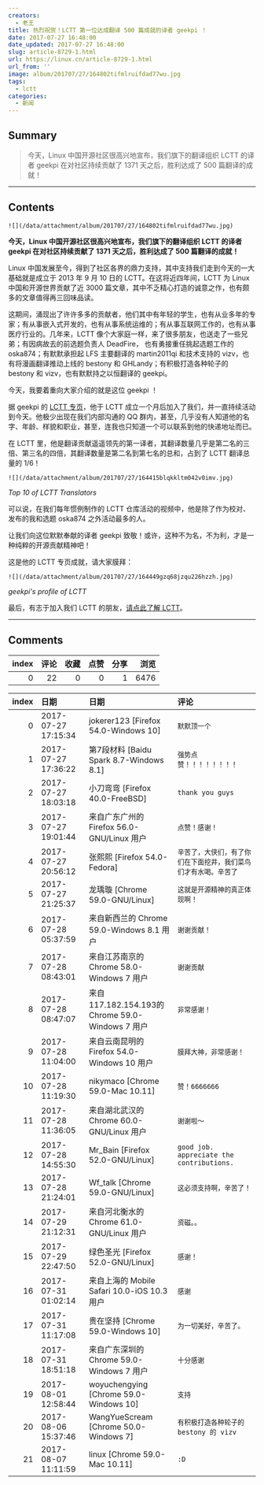 ```yaml
---
creators:
  - 老王
title: 热烈祝贺！LCTT 第一位达成翻译 500 篇成就的译者 geekpi ！
date: 2017-07-27 16:48:00
date_updated: 2017-07-27 16:48:00
slug: article-8729-1.html
url: https://linux.cn/article-8729-1.html
url_from: ''
image: album/201707/27/164802tifmlruifdad77wu.jpg
tags:
  - lctt
categories:
  - 新闻
---
```


## Summary

> 今天，Linux 中国开源社区很高兴地宣布，我们旗下的翻译组织 LCTT 的译者 geekpi 在对社区持续贡献了 1371 天之后，胜利达成了 500 篇翻译的成就！

***

<!-- more -->

## Contents

`![](/data/attachment/album/201707/27/164802tifmlruifdad77wu.jpg)`

**今天，Linux 中国开源社区很高兴地宣布，我们旗下的翻译组织 LCTT 的译者 geekpi 在对社区持续贡献了 1371 天之后，胜利达成了 500 篇翻译的成就！**

Linux 中国发展至今，得到了社区各界的鼎力支持，其中支持我们走到今天的一大基础就是成立于 2013 年 9 月 10 日的 LCTT。在这将近四年间，LCTT 为 Linux 中国和开源世界贡献了近 3000 篇文章，其中不乏精心打造的诚意之作，也有颇多的文章值得再三回味品读。 

这期间，涌现出了许许多多的贡献者，他们其中有年轻的学生，也有从业多年的专家；有从事嵌入式开发的，也有从事系统运维的；有从事互联网工作的，也有从事医疗行业的。几年来，LCTT 像个大家庭一样，来了很多朋友，也送走了一些兄弟；有因病故去的前选题负责人 DeadFire， 也有勇接重任挑起选题工作的 oska874；有默默承担起 LFS 主要翻译的 martin2011qi 和技术支持的 vizv，也有将漫画翻译推动上线的 bestony 和 GHLandy；有积极打造各种轮子的 bestony 和 vizv，也有默默持之以恒翻译的 geekpi。

今天，我要着重向大家介绍的就是这位 geekpi ！

据 geekpi 的 [LCTT 专页](https://linux.cn/lctt/geekpi)，他于 LCTT 成立一个月后加入了我们，并一直持续活动到今天。他极少出现在我们内部沟通的 QQ 群内，甚至，几乎没有人知道他的名字、年龄、样貌和职业，甚至，连我也只知道一个可以联系到他的快递地址而已。

在 LCTT 里，他是翻译贡献遥遥领先的第一译者，其翻译数量几乎是第二名的三倍、第三名的四倍，其翻译数量是第二名到第七名的总和，占到了 LCTT 翻译总量的 1/6！

`![](/data/attachment/album/201707/27/164415blqkkltm042v0imv.jpg)`

*Top 10 of LCTT Translators*

可以说，在我们每年惯例制作的 LCTT 仓库活动的视频中，他是除了作为校对、发布的我和选题 oska874 之外活动最多的人。

让我们向这位默默奉献的译者 geekpi 致敬！或许，这种不为名，不为利，才是一种纯粹的开源贡献精神吧！

这是他的 LCTT 专页成就，请大家膜拜：

`![](/data/attachment/album/201707/27/164449gzq68jzqu226hzzh.jpg)`

*geekpi's profile of LCTT*

最后，有志于加入我们 LCTT 的朋友，[请点此了解 LCTT](https://linux.cn/lctt/)。

***

## Comments


|   index |   评论 |   收藏 |   点赞 |   分享 |   浏览 |
|--------:|-------:|-------:|-------:|-------:|-------:|
|       0 |     22 |      0 |      0 |      1 |   6476 |

|   index | 日期                | 日期                                             | 评论                                                             |
|--------:|:--------------------|:-------------------------------------------------|:-----------------------------------------------------------------|
|       0 | 2017-07-27 17:15:34 | jokerer123 [Firefox 54.0-Windows 10]             | `默默顶一个`                                                     |
|       1 | 2017-07-27 17:36:22 | 第7段材料 [Baidu Spark 8.7-Windows 8.1]          | `强势点赞！！！！！！！！`                                       |
|       2 | 2017-07-27 18:03:18 | 小刀弯弯 [Firefox 40.0-FreeBSD]                  | `thank you guys`                                                 |
|       3 | 2017-07-27 19:01:44 | 来自广东广州的 Firefox 56.0-GNU/Linux 用户       | `点赞！感谢！`                                                   |
|       4 | 2017-07-27 20:56:12 | 张熙熙 [Firefox 54.0-Fedora]                     | `辛苦了，大侠们，有了你们在下面挖井，我们菜鸟们才有水喝。辛苦了` |
|       5 | 2017-07-27 21:25:37 | 龙瑀璇 [Chrome 59.0-GNU/Linux]                   | `这就是开源精神的真正体现啊！`                                   |
|       6 | 2017-07-28 05:37:59 | 来自新西兰的 Chrome 59.0-Windows 8.1 用户        | `谢谢贡献！`                                                     |
|       7 | 2017-07-28 08:43:01 | 来自江苏南京的 Chrome 58.0-Windows 7 用户        | `谢谢贡献`                                                       |
|       8 | 2017-07-28 08:47:07 | 来自117.182.154.193的 Chrome 59.0-Windows 7 用户 | `非常感谢！`                                                     |
|       9 | 2017-07-28 11:04:00 | 来自云南昆明的 Firefox 54.0-Windows 10 用户      | `膜拜大神，非常感谢！`                                           |
|      10 | 2017-07-28 11:19:30 | nikymaco [Chrome 59.0-Mac 10.11]                 | `赞！6666666`                                                    |
|      11 | 2017-07-28 11:36:05 | 来自湖北武汉的 Chrome 60.0-GNU/Linux 用户        | `谢谢啦～`                                                       |
|      12 | 2017-07-28 14:55:30 | Mr_Bain [Firefox 52.0-GNU/Linux]                 | `good job. appreciate the contributions.`                        |
|      13 | 2017-07-28 21:24:01 | Wf_talk [Chrome 59.0-GNU/Linux]                  | `这必须支持啊，辛苦了！`                                         |
|      14 | 2017-07-29 21:12:31 | 来自河北衡水的 Chrome 61.0-GNU/Linux 用户        | `资磁。。`                                                       |
|      15 | 2017-07-29 22:47:50 | 绿色圣光 [Firefox 52.0-GNU/Linux]                | `感谢！`                                                         |
|      16 | 2017-07-31 01:02:14 | 来自上海的 Mobile Safari 10.0-iOS 10.3 用户      | `感谢`                                                           |
|      17 | 2017-07-31 11:17:08 | 贵在坚持 [Chrome 59.0-Windows 10]                | `为一切美好，辛苦了。`                                           |
|      18 | 2017-07-31 18:51:18 | 来自广东深圳的 Chrome 59.0-Windows 7 用户        | `十分感谢`                                                       |
|      19 | 2017-08-01 12:58:44 | woyuchengying [Chrome 59.0-Windows 10]           | `支持`                                                           |
|      20 | 2017-08-06 15:37:46 | WangYueScream [Chrome 50.0-Windows 7]            | `有积极打造各种轮子的 bestony 的 vizv`                           |
|      21 | 2017-08-07 11:11:59 | linux [Chrome 59.0-Mac 10.11]                    | `:D`                                                             |
